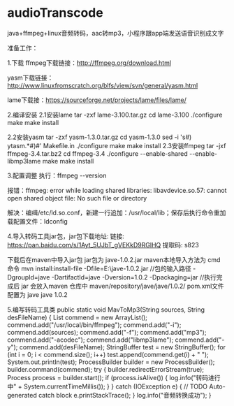 # audioTranscode
java+ffmpeg+linux音频转码，aac转mp3，小程序跟app端发送语音识别成文字


准备工作：

1.下载
ffmpeg下载链接：http://ffmpeg.org/download.html

yasm下载链接：http://www.linuxfromscratch.org/blfs/view/svn/general/yasm.html

lame下载接：https://sourceforge.net/projects/lame/files/lame/

 

2.编译安装
2.1安装lame
tar -zxf lame-3.100.tar.gz
cd lame-3.100
./configure
make
make install

2.2安装yasm
tar -zxf yasm-1.3.0.tar.gz
cd yasm-1.3.0
sed -i 's#) ytasm.*#)#' Makefile.in
./configure
make
make install
2.3安装ffmpeg
tar -jxf ffmpeg-3.4.tar.bz2
cd ffmpeg-3.4
./configure --enable-shared --enable-libmp3lame
make
make install
 

3.配置调整
执行：ffmpeg --version

报错：ffmpeg: error while loading shared libraries: libavdevice.so.57: cannot open shared object file: No such file or directory

解决：编缉/etc/ld.so.conf，新建一行追加：/usr/local/lib；保存后执行命令重加载配置文件：ldconfig

4.导入转码工具jar包，jar包下载地址:
  链接: https://pan.baidu.com/s/1Ayt_5UJbT_gVEKkD9RGlHQ 提取码: s823 
  
下载后在maven中导入jar包   jar包为  jave-1.0.2.jar
                maven本地导入方法为   cmd 命令
                mvn install:install-file 
                    -Dfile=E:\jave-1.0.2.jar    //包的输入路径 
                    -DgroupId=jave 
                    -DartifactId=jave 
                    -Dversion=1.0.2 
                    -Dpackaging=jar 
                //执行完成后 jar 会放入maven 仓库中  maven/repository/jave/jave/1.0.2/
                pom.xml文件配置为
                <dependency>
                    <groupId>jave</groupId>
                    <artifactId>jave</artifactId>
                    <version>1.0.2</version>
                 </dependency>
                 
  5.编写转码工具类
  public static void MavToMp3(String sources, String desFileName) {
        List<String> commend = new ArrayList<String>();
        commend.add("/usr/local/bin/ffmpeg");
        commend.add("-i");
        commend.add(sources);
        commend.add("-f");
        commend.add("mp3");
        commend.add("-acodec");
        commend.add("libmp3lame");
        commend.add("-y");
        commend.add(desFileName);
        StringBuffer test = new StringBuffer();
        for (int i = 0; i < commend.size(); i++)
            test.append(commend.get(i) + " ");
        System.out.println(test);
        ProcessBuilder builder = new ProcessBuilder();
        builder.command(commend);
        try {
            builder.redirectErrorStream(true);
            Process process = builder.start();
            if (process.isAlive()) {
                log.info("转码进行中" + System.currentTimeMillis());
            }
        } catch (IOException e) {
            // TODO Auto-generated catch block
            e.printStackTrace();
        }
        log.info("音频转换成功");
    }
               


